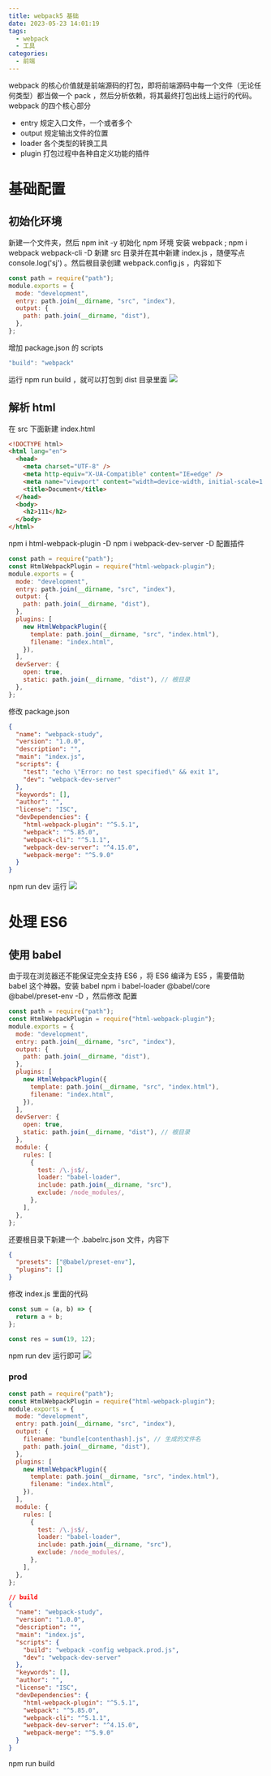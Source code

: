 ```yaml
---
title: webpack5 基础
date: 2023-05-23 14:01:19
tags:
  - webpack
  - 工具
categories:
  - 前端
---
```


webpack 的核心价值就是前端源码的打包，即将前端源码中每一个文件（无论任何类型）都当做一个 pack ，然后分析依赖，将其最终打包出线上运行的代码。webpack 的四个核心部分

- entry 规定入口文件，一个或者多个
- output 规定输出文件的位置
- loader 各个类型的转换工具
- plugin 打包过程中各种自定义功能的插件

# 基础配置

## 初始化环境

新建一个文件夹，然后 npm init -y 初始化 npm 环境
安装 webpack ; npm i webpack webpack-cli -D
新建 src 目录并在其中新建 index.js ，随便写点 console.log('sj') 。然后根目录创建 webpack.config.js ，内容如下

```js
const path = require("path");
module.exports = {
  mode: "development",
  entry: path.join(__dirname, "src", "index"),
  output: {
    path: path.join(__dirname, "dist"),
  },
};
```

增加 package.json 的 scripts

```js
"build": "webpack"
```

运行 npm run build ，就可以打包到 dist 目录里面
![](https://shoukailiang-blog.oss-cn-hangzhou.aliyuncs.com/article/202306031616747.png)

## 解析 html

在 src 下面新建 index.html

```html
<!DOCTYPE html>
<html lang="en">
  <head>
    <meta charset="UTF-8" />
    <meta http-equiv="X-UA-Compatible" content="IE=edge" />
    <meta name="viewport" content="width=device-width, initial-scale=1.0" />
    <title>Document</title>
  </head>
  <body>
    <h2>111</h2>
  </body>
</html>
```

npm i html-webpack-plugin -D
npm i webpack-dev-server -D
配置插件

```js
const path = require("path");
const HtmlWebpackPlugin = require("html-webpack-plugin");
module.exports = {
  mode: "development",
  entry: path.join(__dirname, "src", "index"),
  output: {
    path: path.join(__dirname, "dist"),
  },
  plugins: [
    new HtmlWebpackPlugin({
      template: path.join(__dirname, "src", "index.html"),
      filename: "index.html",
    }),
  ],
  devServer: {
    open: true,
    static: path.join(__dirname, "dist"), // 根目录
  },
};
```

修改 package.json

```json
{
  "name": "webpack-study",
  "version": "1.0.0",
  "description": "",
  "main": "index.js",
  "scripts": {
    "test": "echo \"Error: no test specified\" && exit 1",
    "dev": "webpack-dev-server"
  },
  "keywords": [],
  "author": "",
  "license": "ISC",
  "devDependencies": {
    "html-webpack-plugin": "^5.5.1",
    "webpack": "^5.85.0",
    "webpack-cli": "^5.1.1",
    "webpack-dev-server": "^4.15.0",
    "webpack-merge": "^5.9.0"
  }
}
```

npm run dev 运行
![](https://shoukailiang-blog.oss-cn-hangzhou.aliyuncs.com/article/202306031642892.png)

# 处理 ES6

## 使用 babel

由于现在浏览器还不能保证完全支持 ES6 ，将 ES6 编译为 ES5 ，需要借助 babel 这个神器。安装 babel
npm i babel-loader @babel/core @babel/preset-env -D ，然后修改 配置

```js
const path = require("path");
const HtmlWebpackPlugin = require("html-webpack-plugin");
module.exports = {
  mode: "development",
  entry: path.join(__dirname, "src", "index"),
  output: {
    path: path.join(__dirname, "dist"),
  },
  plugins: [
    new HtmlWebpackPlugin({
      template: path.join(__dirname, "src", "index.html"),
      filename: "index.html",
    }),
  ],
  devServer: {
    open: true,
    static: path.join(__dirname, "dist"), // 根目录
  },
  module: {
    rules: [
      {
        test: /\.js$/,
        loader: "babel-loader",
        include: path.join(__dirname, "src"),
        exclude: /node_modules/,
      },
    ],
  },
};
```

还要根目录下新建一个 .babelrc.json 文件，内容下

```json
{
  "presets": ["@babel/preset-env"],
  "plugins": []
}
```

修改 index.js 里面的代码

```js
const sum = (a, b) => {
  return a + b;
};

const res = sum(19, 12);
```

npm run dev 运行即可
![](https://shoukailiang-blog.oss-cn-hangzhou.aliyuncs.com/article/202306031654733.png)

### prod

```js
const path = require("path");
const HtmlWebpackPlugin = require("html-webpack-plugin");
module.exports = {
  mode: "development",
  entry: path.join(__dirname, "src", "index"),
  output: {
    filename: "bundle[contenthash].js", // 生成的文件名
    path: path.join(__dirname, "dist"),
  },
  plugins: [
    new HtmlWebpackPlugin({
      template: path.join(__dirname, "src", "index.html"),
      filename: "index.html",
    }),
  ],
  module: {
    rules: [
      {
        test: /\.js$/,
        loader: "babel-loader",
        include: path.join(__dirname, "src"),
        exclude: /node_modules/,
      },
    ],
  },
};
```

```json
// build
{
  "name": "webpack-study",
  "version": "1.0.0",
  "description": "",
  "main": "index.js",
  "scripts": {
    "build": "webpack -config webpack.prod.js",
    "dev": "webpack-dev-server"
  },
  "keywords": [],
  "author": "",
  "license": "ISC",
  "devDependencies": {
    "html-webpack-plugin": "^5.5.1",
    "webpack": "^5.85.0",
    "webpack-cli": "^5.1.1",
    "webpack-dev-server": "^4.15.0",
    "webpack-merge": "^5.9.0"
  }
}
```

npm run build
